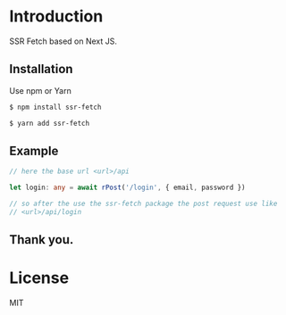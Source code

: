 # Introduction

SSR Fetch based on Next JS.

## Installation

Use npm or Yarn

```bash
$ npm install ssr-fetch
```

```bash
$ yarn add ssr-fetch
```

## Example

```ts
// here the base url <url>/api

let login: any = await rPost('/login', { email, password })

// so after the use the ssr-fetch package the post request use like
// <url>/api/login
```

## Thank you.

# License
MIT
